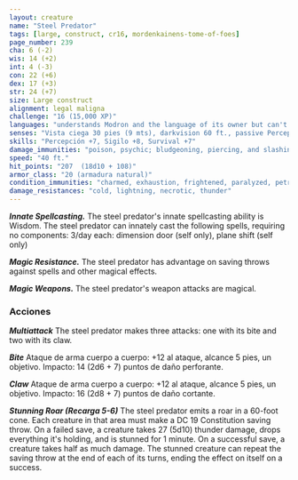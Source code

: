 ```yaml
---
layout: creature
name: "Steel Predator"
tags: [large, construct, cr16, mordenkainens-tome-of-foes]
page_number: 239
cha: 6 (-2)
wis: 14 (+2)
int: 4 (-3)
con: 22 (+6)
dex: 17 (+3)
str: 24 (+7)
size: Large construct
alignment: legal maligna
challenge: "16 (15,000 XP)"
languages: "understands Modron and the language of its owner but can't speak"
senses: "Vista ciega 30 pies (9 mts), darkvision 60 ft., passive Perception 17"
skills: "Percepción +7, Sigilo +8, Survival +7"
damage_immunities: "poison, psychic; bludgeoning, piercing, and slashing from nonmagical attacks"
speed: "40 ft."
hit_points: "207  (18d10 + 108)"
armor_class: "20 (armadura natural)"
condition_immunities: "charmed, exhaustion, frightened, paralyzed, petrified, poisoned, stunned"
damage_resistances: "cold, lightning, necrotic, thunder"
---
```


***Innate Spellcasting.*** The steel predator's innate spellcasting ability is Wisdom. The steel predator can innately cast the following spells, requiring no components:
3/day each: dimension door (self only), plane shift (self only)

***Magic Resistance.*** The steel predator has advantage on saving throws against spells and other magical effects.

***Magic Weapons.*** The steel predator's weapon attacks are magical.

### Acciones

***Multiattack*** The steel predator makes three attacks: one with its bite and two with its claw.

***Bite*** Ataque de arma cuerpo a cuerpo: +12 al ataque, alcance 5 pies, un objetivo. Impacto: 14 (2d6 + 7) puntos de daño perforante.

***Claw*** Ataque de arma cuerpo a cuerpo: +12 al ataque, alcance 5 pies, un objetivo. Impacto: 16 (2d8 + 7) puntos de daño cortante.

***Stunning Roar (Recarga 5-6)*** The steel predator emits a roar in a 60-foot cone. Each creature in that area must make a DC 19 Constitution saving throw. On a failed save, a creature takes 27 (5d10) thunder damage, drops everything it's holding, and is stunned for 1 minute. On a successful save, a creature takes half as much damage. The stunned creature can repeat the saving throw at the end of each of its turns, ending the effect on itself on a success.